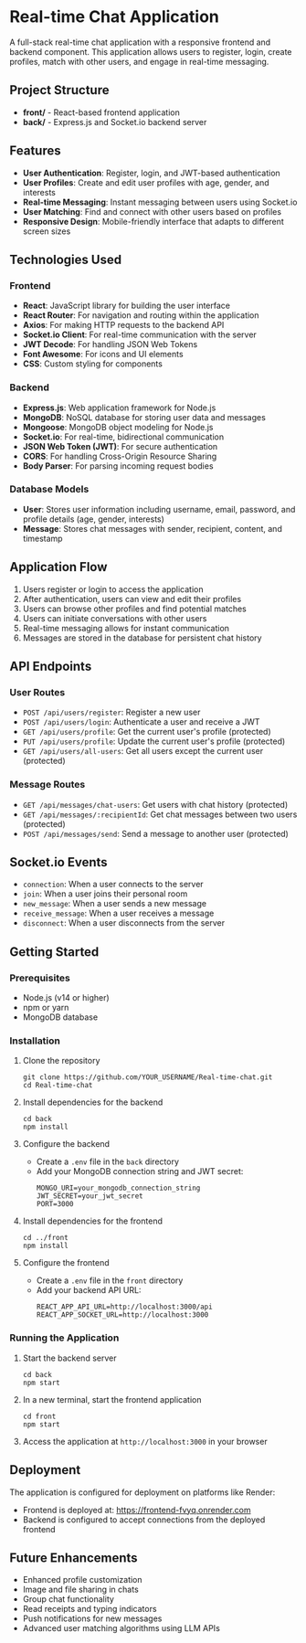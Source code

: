 # Real-time Chat Application

A full-stack real-time chat application with a responsive frontend and backend component. This application allows users to register, login, create profiles, match with other users, and engage in real-time messaging.

## Project Structure

- **front/** - React-based frontend application
- **back/** - Express.js and Socket.io backend server

## Features

- **User Authentication**: Register, login, and JWT-based authentication
- **User Profiles**: Create and edit user profiles with age, gender, and interests
- **Real-time Messaging**: Instant messaging between users using Socket.io
- **User Matching**: Find and connect with other users based on profiles
- **Responsive Design**: Mobile-friendly interface that adapts to different screen sizes

## Technologies Used

### Frontend
- **React**: JavaScript library for building the user interface
- **React Router**: For navigation and routing within the application
- **Axios**: For making HTTP requests to the backend API
- **Socket.io Client**: For real-time communication with the server
- **JWT Decode**: For handling JSON Web Tokens
- **Font Awesome**: For icons and UI elements
- **CSS**: Custom styling for components

### Backend
- **Express.js**: Web application framework for Node.js
- **MongoDB**: NoSQL database for storing user data and messages
- **Mongoose**: MongoDB object modeling for Node.js
- **Socket.io**: For real-time, bidirectional communication
- **JSON Web Token (JWT)**: For secure authentication
- **CORS**: For handling Cross-Origin Resource Sharing
- **Body Parser**: For parsing incoming request bodies

### Database Models
- **User**: Stores user information including username, email, password, and profile details (age, gender, interests)
- **Message**: Stores chat messages with sender, recipient, content, and timestamp

## Application Flow

1. Users register or login to access the application
2. After authentication, users can view and edit their profiles
3. Users can browse other profiles and find potential matches
4. Users can initiate conversations with other users
5. Real-time messaging allows for instant communication
6. Messages are stored in the database for persistent chat history

## API Endpoints

### User Routes
- `POST /api/users/register`: Register a new user
- `POST /api/users/login`: Authenticate a user and receive a JWT
- `GET /api/users/profile`: Get the current user's profile (protected)
- `PUT /api/users/profile`: Update the current user's profile (protected)
- `GET /api/users/all-users`: Get all users except the current user (protected)

### Message Routes
- `GET /api/messages/chat-users`: Get users with chat history (protected)
- `GET /api/messages/:recipientId`: Get chat messages between two users (protected)
- `POST /api/messages/send`: Send a message to another user (protected)

## Socket.io Events
- `connection`: When a user connects to the server
- `join`: When a user joins their personal room
- `new_message`: When a user sends a new message
- `receive_message`: When a user receives a message
- `disconnect`: When a user disconnects from the server

## Getting Started

### Prerequisites

- Node.js (v14 or higher)
- npm or yarn
- MongoDB database

### Installation

1. Clone the repository
   ```
   git clone https://github.com/YOUR_USERNAME/Real-time-chat.git
   cd Real-time-chat
   ```

2. Install dependencies for the backend
   ```
   cd back
   npm install
   ```

3. Configure the backend
   - Create a `.env` file in the `back` directory
   - Add your MongoDB connection string and JWT secret:
     ```
     MONGO_URI=your_mongodb_connection_string
     JWT_SECRET=your_jwt_secret
     PORT=3000
     ```

4. Install dependencies for the frontend
   ```
   cd ../front
   npm install
   ```

5. Configure the frontend
   - Create a `.env` file in the `front` directory
   - Add your backend API URL:
     ```
     REACT_APP_API_URL=http://localhost:3000/api
     REACT_APP_SOCKET_URL=http://localhost:3000
     ```

### Running the Application

1. Start the backend server
   ```
   cd back
   npm start
   ```

2. In a new terminal, start the frontend application
   ```
   cd front
   npm start
   ```

3. Access the application at `http://localhost:3000` in your browser

## Deployment

The application is configured for deployment on platforms like Render:
- Frontend is deployed at: https://frontend-fvyq.onrender.com
- Backend is configured to accept connections from the deployed frontend

## Future Enhancements

- Enhanced profile customization
- Image and file sharing in chats
- Group chat functionality
- Read receipts and typing indicators
- Push notifications for new messages
- Advanced user matching algorithms using LLM APIs


 
